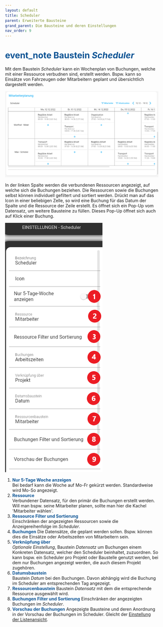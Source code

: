 ```yaml
---
layout: default
title: Scheduler
parent: Erweiterte Bausteine
grand_parent: Die Bausteine und deren Einstellungen
nav_order: 9
---
```


# <span style="color:#0b5394"><span class="material-icons">event_note</span> **Baustein *Scheduler***</span>

Mit dem Baustein *Scheduler* kann ein Wochenplan von Buchungen, welche mit einer Ressource verbudnen sind, erstellt werden. Bspw. kann so Einsätze von Fahrzeugen oder Mitarbeitern geplant und übersichtlich dargestellt werden.

![1scheduler](\assets\record-spec-settings\1scheduler.png "1scheduler")

In der linken Spalte werden die verbundenen Ressourcen angezeigt, auf welche sich die Buchungen beziehen.
Die Ressourcen sowie die Buchungen selbst können individuell gefiltert und sortiert werden.
Drückt man auf das Icon in einer beliebigen Zelle, so wird eine Buchung für das Datum der Spalte und die Ressource der Zeile erstellt. Es öffnet sich ein Pop-Up vom Datensatz, um weitere Bausteine zu füllen. Dieses Pop-Up öffnet sich auch auf Klick einer Buchung.

![2scheduler](\assets\record-spec-settings\2scheduler.png "2scheduler")

1. <span style="color:#0b5394">**Nur 5-Tage Woche anzeigen**</span>  
    Bei bedarf kann die Woche auf Mo-Fr gekürzt werden. Standardweise wird Mo-So angezeigt.
2. <span style="color:#0b5394">**Ressource**</span>  
    Verbundener Datensatz, für den primär die Buchungen erstellt werden. Will man bspw. seine Mitarbeiter planen, sollte man hier die Kachel 'Mitarbeiter wählen'.
3. <span style="color:#0b5394">**Ressource Filter und Sortierung**</span>  
    Einschränken der angezeigten Ressourcen sowie die Anzeigereihenfolge im *Scheduler*.
4. <span style="color:#0b5394">**Buchungen**</span>
    Die Datensätze, die geplant werden sollen. Bspw. können dies die Einsätze oder Arbeitszeiten von Mitarbeitern sein.  
5. <span style="color:#0b5394">**Verknüpfung über**</span>  
    *Optionale Einstellung*, Baustein *Datensatz* um Buchungen einem Konkreten Datensatz, welcher den Scheduler beinhaltet, zuzuordnen. So kann bspw. ein Scheduler pro Projekt oder Baustelle genutzt werden, bei dem nur Buchungen angezeigt werden, die auch diesem Projekt zugehören.    
6. <span style="color:#0b5394">**Datumsbaustein**</span>  
    Baustein *Datum* bei den Buchungen. Davon abhängig wird die Buchung im Scheduler am entsprechenden Tag angezeigt.
7. <span style="color:#0b5394">**Ressourcenbaustein**</span> 
    Baustein *Datensatz* mit dem die entsprechende Ressource ausgewählt wird.
8. <span style="color:#0b5394">**Buchungen Filter und Sortierung**</span> 
    Einschränken der angezeigten Buchungen im *Scheduler*.
9. <span style="color:#0b5394">**Vorschau der Buchungen**</span> 
    Angezeigte Bausteine und deren Anordnung in der Vorschau der Buchungen im Scheduler.
    Gleicht der [Einstellung der Listenansicht](/docs/design-mode-settings.html#designmodus-liste). 